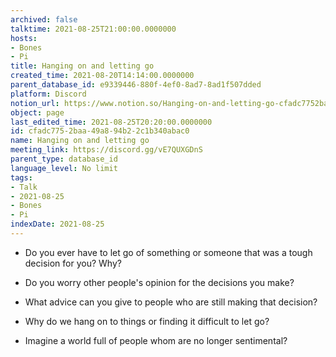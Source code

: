 ```yaml
---
archived: false
talktime: 2021-08-25T21:00:00.0000000
hosts:
- Bones
- Pi
title: Hanging on and letting go
created_time: 2021-08-20T14:14:00.0000000
parent_database_id: e9339446-880f-4ef0-8ad7-8ad1f507dded
platform: Discord
notion_url: https://www.notion.so/Hanging-on-and-letting-go-cfadc7752baa49a894b22c1b340abac0
object: page
last_edited_time: 2021-08-25T20:20:00.0000000
id: cfadc775-2baa-49a8-94b2-2c1b340abac0
name: Hanging on and letting go
meeting_link: https://discord.gg/vE7QUXGDnS
parent_type: database_id
language_level: No limit
tags:
- Talk
- 2021-08-25
- Bones
- Pi
indexDate: 2021-08-25
---
```


   - Do you ever have to let go of something or someone that was a tough decision for you? Why?



   - Do you worry other people's opinion for the decisions you make?
   - What advice can you give to people who are still making that decision?
   - Why do we hang on to things or finding it difficult to let go?
   - Imagine a world full of people whom are no longer sentimental?










